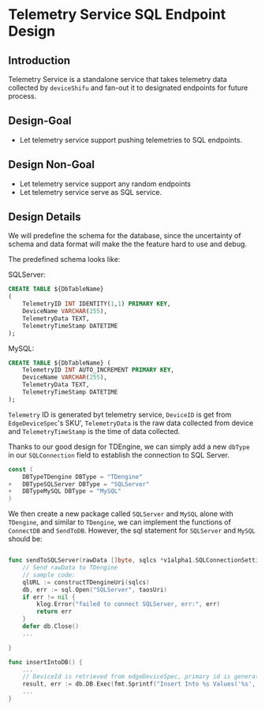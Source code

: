 # Telemetry Service SQL Endpoint Design

## Introduction
Telemetry Service is a standalone service that takes telemetry data collected by `deviceShifu` and fan-out it to designated endpoints for future process.

## Design-Goal
- Let telemetry service support pushing telemetries to SQL endpoints.

## Design Non-Goal
- Let telemetry service support any random endpoints
- Let telemetry service serve as SQL service.

## Design Details
We will predefine the schema for the database, since the uncertainty of schema and data format will make the the feature hard to use and debug.

The predefined schema looks like:

SQLServer:
```SQL
CREATE TABLE ${DbTableName}
(
    TelemetryID INT IDENTITY(1,1) PRIMARY KEY,
    DeviceName VARCHAR(255),
    TelemetryData TEXT,
    TelemetryTimeStamp DATETIME
);
```
MySQL:
```sql
CREATE TABLE ${DbTableName} (
    TelemetryID INT AUTO_INCREMENT PRIMARY KEY,
    DeviceName VARCHAR(255),
    TelemetryData TEXT,
    TelemetryTimeStamp DATETIME
);
```



`Telemetry` ID is generated byt telemetry service, `DeviceID` is get from  `EdgeDeviceSpec`'s SKU', `TelemetryData` is the raw data collected from device and `TelemetryTimeStamp` is the time of data collected.

Thanks to our good design for TDEngine, we can simply add a new `dbType` in our `SQLConnection` field to establish the connection to SQL Server.

```go
const (
    DBTypeTDengine DBType = "TDengine"
+   DBTypeSQLServer DBType = "SQLServer"
+   DBTypeMySQL DBType = "MySQL"
)

```

We then create a new package called `SQLServer` and `MySQL` alone with `TDengine`, and similar to `TDengine`, we can implement the functions of `ConnectDB` and `SendToDB`. However, the sql statement for `SQLServer` and `MySQL` should be:
```go

func sendToSQLServer(rawData []byte, sqlcs *v1alpha1.SQLConnectionSetting) err {
	// Send rawData to TDengine
    // sample code:
    qlURL := constructTDengineUri(sqlcs)
    db, err := sql.Open("SQLServer", taosUri)
    if err != nil {
        klog.Error("failed to connect SQLServer, err:", err)
        return err
    }
    defer db.Close()
    ...

}

func insertIntoDB() {
    ...
    // DeviceId is retrieved from edgeDeviceSpec, primary id is generated by database
    result, err := db.DB.Exec(fmt.Sprintf("Insert Into %s Values('%s','%s','%s')", *db.Settings.DBTable, deviceName, rawData, time.Now()))
    ...
}
```



